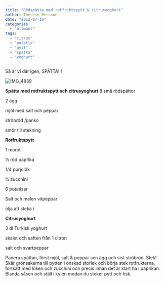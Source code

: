```yaml
---
title: "Rödspätta med rotfruktspytt & citrusyoghurt"
author: Therese Persson
date: "2012-07-16"
categories: 
  - "allmant"
tags: 
  - "citrus"
  - "potatis"
  - "pytt"
  - "spatta"
  - "yoghurt"
---
```


Så är vi där igen, SPÄTTA!!!

![](/static/img/IMG_4839-1024x682.jpg "IMG_4839")

**Spätta med rotfruktspytt och citrusyoghurt** 8 små rödspättor

2 ägg

mjöl med salt och peppar

ströbröd /panko

smör till stekning

**Rotfruktspytt**

1 morot

½ röd paprika

1/4 purjolök

½ zucchini

6 potatisar

Salt och malen vitpeppar

olja att steka i

**Citrusyoghurt**

3 dl Turkisk yoghurt

skalet och saften från 1 citron

salt och svartpeppar

Panera spättan, först mjöl, salt & peppar sen ägg och sist ströbröd. Stek! Skär grönsakerna till pytten i önskad storlek och börja stek rotfrukterna, fortsätt med löken och zucchini och precis innan det är klart ha i paprikan. Blanda såsen och ställ i kylen medan du steker pytt och fisk.
